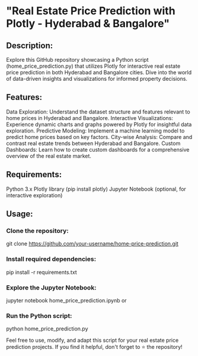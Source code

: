 # "Real Estate Price Prediction with Plotly - Hyderabad & Bangalore"

## Description:

Explore this GitHub repository showcasing a Python script (home_price_prediction.py) that utilizes Plotly for interactive real estate price prediction in both Hyderabad and Bangalore cities. Dive into the world of data-driven insights and visualizations for informed property decisions.

## Features:

Data Exploration: Understand the dataset structure and features relevant to home prices in Hyderabad and Bangalore.
Interactive Visualizations: Experience dynamic charts and graphs powered by Plotly for insightful data exploration.
Predictive Modeling: Implement a machine learning model to predict home prices based on key factors.
City-wise Analysis: Compare and contrast real estate trends between Hyderabad and Bangalore.
Custom Dashboards: Learn how to create custom dashboards for a comprehensive overview of the real estate market.

## Requirements:

Python 3.x
Plotly library (pip install plotly)
Jupyter Notebook (optional, for interactive exploration)

## Usage:

### Clone the repository:

git clone https://github.com/your-username/home-price-prediction.git

### Install required dependencies:

pip install -r requirements.txt

### Explore the Jupyter Notebook:

jupyter notebook home_price_prediction.ipynb
or

### Run the Python script:

python home_price_prediction.py

Feel free to use, modify, and adapt this script for your real estate price prediction projects. If you find it helpful, don't forget to ⭐️ the repository!
